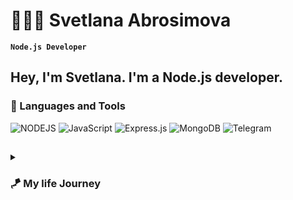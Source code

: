 # 👩‍🚀🚀 Svetlana Abrosimova
**`Node.js Developer`**
## Hey, I'm Svetlana. I'm a Node.js developer. 

### 🧰 Languages and Tools

<img alt="NODEJS" src="https://img.shields.io/badge/node.js-6DA55F?style=for-the-badge&logo=node.js&logoColor=white" />
<img alt="JavaScript" src="https://img.shields.io/badge/javascript-%23323330.svg?style=for-the-badge&logo=javascript&logoColor=%23F7DF1E" />
<img alt="Express.js" src="https://img.shields.io/badge/express.js-%23404d59.svg?style=for-the-badge&logo=express&logoColor=%2361DAFB" />
<img alt="MongoDB" src="https://img.shields.io/badge/MongoDB-%234ea94b.svg?style=for-the-badge&logo=mongodb&logoColor=white" />
<img alt="Telegram" src="https://img.shields.io/badge/Telegram-2CA5E0?style=for-the-badge&logo=telegram&logoColor=white" />


##

<details>
 <summary><h3> 🪁 My life Journey</h3></summary>
   I'm an open-minded person with experience in programming, 👩🏻‍🔬 chemistry, 👩🏻‍🏫 teaching English and 🎸 playing the guitar as well.
   I started my coding journey with teaching myself C language with a dream to build my own app. However, I had another desire I had been pursuing throughout this time - English teaching career. Also I was getting my Master`s degree in Chemistry at that time. I eventually ended up teaching English to pursue the idea of helping out kids to aquire the foreign language, and that had been my focus for 4 years. I`ve already helped more than 50 people. 
  But there was something that always bothered me about my journey - abandoning my dream of building my own app and develop myself over again. Now I`m eager to become a Senior Fullstack Developer. 
  I tend to believe in 10.000-hour concept. As Gladwell tells it, the rule goes like this: it takes 10,000 hours of intensive practice to achieve mastery of complex skills and materials, like playing the violin or getting as good as Bill Gates at computer programming. I reckon that I`m going to become a highly-qualified programmer in about 4 years. 
